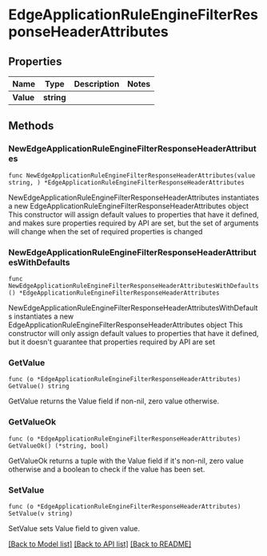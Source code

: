 # EdgeApplicationRuleEngineFilterResponseHeaderAttributes

## Properties

Name | Type | Description | Notes
------------ | ------------- | ------------- | -------------
**Value** | **string** |  | 

## Methods

### NewEdgeApplicationRuleEngineFilterResponseHeaderAttributes

`func NewEdgeApplicationRuleEngineFilterResponseHeaderAttributes(value string, ) *EdgeApplicationRuleEngineFilterResponseHeaderAttributes`

NewEdgeApplicationRuleEngineFilterResponseHeaderAttributes instantiates a new EdgeApplicationRuleEngineFilterResponseHeaderAttributes object
This constructor will assign default values to properties that have it defined,
and makes sure properties required by API are set, but the set of arguments
will change when the set of required properties is changed

### NewEdgeApplicationRuleEngineFilterResponseHeaderAttributesWithDefaults

`func NewEdgeApplicationRuleEngineFilterResponseHeaderAttributesWithDefaults() *EdgeApplicationRuleEngineFilterResponseHeaderAttributes`

NewEdgeApplicationRuleEngineFilterResponseHeaderAttributesWithDefaults instantiates a new EdgeApplicationRuleEngineFilterResponseHeaderAttributes object
This constructor will only assign default values to properties that have it defined,
but it doesn't guarantee that properties required by API are set

### GetValue

`func (o *EdgeApplicationRuleEngineFilterResponseHeaderAttributes) GetValue() string`

GetValue returns the Value field if non-nil, zero value otherwise.

### GetValueOk

`func (o *EdgeApplicationRuleEngineFilterResponseHeaderAttributes) GetValueOk() (*string, bool)`

GetValueOk returns a tuple with the Value field if it's non-nil, zero value otherwise
and a boolean to check if the value has been set.

### SetValue

`func (o *EdgeApplicationRuleEngineFilterResponseHeaderAttributes) SetValue(v string)`

SetValue sets Value field to given value.



[[Back to Model list]](../README.md#documentation-for-models) [[Back to API list]](../README.md#documentation-for-api-endpoints) [[Back to README]](../README.md)


